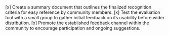 [x] Create a summary document that outlines the finalized recognition criteria for easy reference by community members.
[x] Test the evaluation tool with a small group to gather initial feedback on its usability before wider distribution.
[x] Promote the established feedback channel within the community to encourage participation and ongoing suggestions.